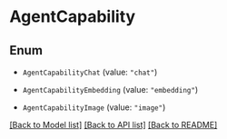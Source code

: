 # AgentCapability

## Enum


* `AgentCapabilityChat` (value: `"chat"`)

* `AgentCapabilityEmbedding` (value: `"embedding"`)

* `AgentCapabilityImage` (value: `"image"`)


[[Back to Model list]](../README.md#documentation-for-models) [[Back to API list]](../README.md#documentation-for-api-endpoints) [[Back to README]](../README.md)


